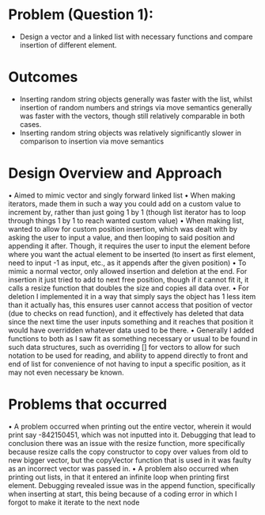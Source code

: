 # Problem (Question 1):
-	Design a vector and a linked list with necessary functions and compare insertion of different element.

# Outcomes
-	Inserting random string objects generally was faster with the list, whilst insertion of random numbers and strings via move semantics generally was faster with the vectors, though still relatively comparable in both cases.
-	Inserting random string objects was relatively significantly slower in comparison to insertion via move semantics

# Design Overview and Approach
•	Aimed to mimic vector and singly forward linked list
•	When making iterators, made them in such a way you could add on a custom value to increment by, rather than just going 1 by 1 (though list iterator has to loop through things 1 by 1 to reach wanted custom value)
•	When making list, wanted to allow for custom position insertion, which was dealt with by asking the user to input a value, and then looping to said position and appending it after. Though, it requires the user to input the element before where you want the actual element to be inserted (to insert as first element, need to input -1 as input, etc., as it appends after the given position)
•	To mimic a normal vector, only allowed insertion and deletion at the end. For insertion it just tried to add to next free position, though if it cannot fit it, it calls a resize function that doubles the size and copies all data over. 
•	For deletion I implemented it in a way that simply says the object has 1 less item than it actually has, this ensures user cannot access that position of vector (due to checks on read function), and it effectively has deleted that data since the next time the user inputs something and it reaches that position it would have overridden whatever data used to be there.
•	Generally I added functions to both as I saw fit as something necessary or usual to be found in such data structures, such as overriding [] for vectors to allow for such notation to be used for reading, and ability to append directly to front and end of list for convenience of not having to input a specific position, as it may not even necessary be known.

# Problems that occurred
•	A problem occurred when printing out the entire vector, wherein it would print say -842150451, which was not inputted into it. Debugging that lead to conclusion there was an issue with the resize function, more specifically because resize calls the copy constructor to copy over values from old to new bigger vector, but the copyVector function that is used in it was faulty as an incorrect vector was passed in.
•	A problem also occurred when printing out lists, in that it entered an infinite loop when printing first element. Debugging revealed issue was in the append function, specifically when inserting at start, this being because of a coding error in which I forgot to make it iterate to the next node

